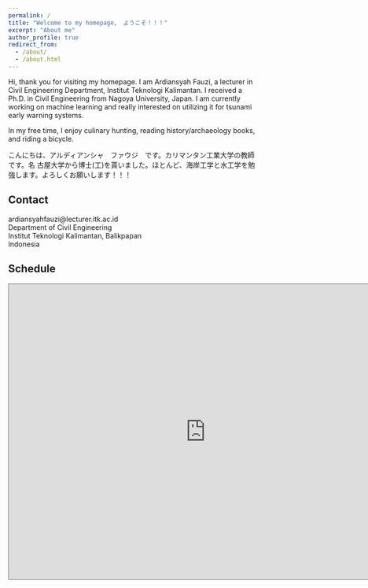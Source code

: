 ```yaml
---
permalink: /
title: "Welcome to my homepage,　ようこそ！！！"
excerpt: "About me"
author_profile: true
redirect_from: 
  - /about/
  - /about.html
---
```


Hi, thank you for visiting my homepage. I am Ardiansyah Fauzi, a lecturer in
Civil Engineering Department, Institut Teknologi Kalimantan. I received a Ph.D.
in Civil Engineering from Nagoya University, Japan. I am currently working on
machine learning and really interested on utilizing it for tsunami early warning
systems. 

In my free time, I enjoy culinary hunting, reading history/archaeology books,
and riding a bicycle.

こんにちは、アルディアンシャ　ファウジ　です。カリマンタン工業大学の教師です。名
古屋大学から博士(工)を貰いました。ほとんど、海岸工学と水工学を勉強します。よろしくお願いします！！！

## Contact

<i class="fa fa-envelope fa-fw fa-lg" aria-hidden="true"></i> &#97;&#114;&#100;&#105;&#97;&#110;&#115;&#121;&#97;&#104;&#102;&#97;&#117;&#122;&#105;&#64;&#108;&#101;&#99;&#116;&#117;&#114;&#101;&#114;&#46;&#105;&#116;&#107;&#46;&#97;&#99;&#46;&#105;&#100;  
Department of Civil Engineering  
Institut Teknologi Kalimantan, Balikpapan  
Indonesia  

## Schedule
<iframe src="https://calendar.google.com/calendar/embed?height=600&amp;wkst=1&amp;bgcolor=%23ffffff&amp;ctz=Asia%2FMakassar&amp;src=YXJkaWFuc3lhaGZhdXppQGxlY3R1cmVyLml0ay5hYy5pZA&amp;src=YXJmYS5mYXV6aUBnbWFpbC5jb20&amp;color=%23039BE5&amp;color=%23D81B60&amp;showTitle=0" style="border:solid 1px #777" width="800" height="600" frameborder="0" scrolling="no"></iframe>